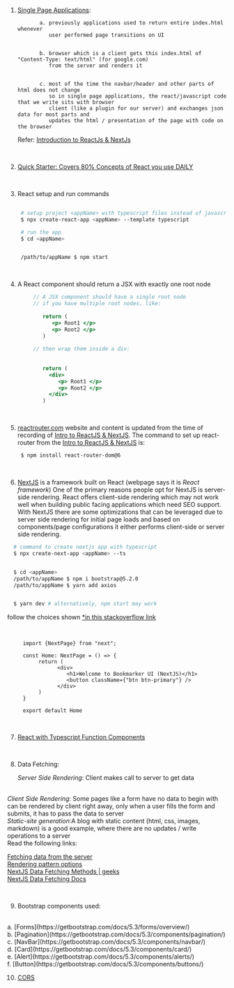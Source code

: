 1. [Single Page Applications](https://en.wikipedia.org/wiki/Single-page_application):


              a. previously applications used to return entire index.html whenever 
                 user performed page transitions on UI 


              b. browser which is a client gets this index.html of "Content-Type: text/html" (for google.com)
                 from the server and renders it 


              c. most of the time the navbar/header and other parts of html does not change
                 so in single page applications, the react/javascript code that we write sits with browser
                 client (like a plugin for our server) and exchanges json data for most parts and 
                 updates the html / presentation of the page with code on the browser 
          
   Refer: [Introduction to ReactJs & NextJs](https://youtu.be/x5KMRG3bt1Q)

<br>

2. [Quick Starter: Covers 80% Concepts of React you use DAILY](https://react.dev/learn)

<br>

3. React setup and run commands  

   ```bash
    
    # setup project <appName> with typescript files instead of javascript 
    $ npx create-react-app <appName> --template typescript
   
    # run the app
    $ cd <appName>
   
   
    /path/to/appName $ npm start
   ```
<br>

4. A React component should return a JSX with exactly one root node

   ```jsx
        // A JSX component should have a single root node
        // if you have multiple root nodes, like:
         
           return (
              <p> Root1 </p>
              <p> Root2 </p>
           )
         
        // then wrap them inside a div:
        
        
           return (
             <div>
                <p> Root1 </p>
                <p> Root2 </p>
             </div>
           )
   ```
<br>


5.  [reactrouter.com](http://reactrouter.com) website and content is updated from the time of recording of
    [Intro to ReactJS & NextJS](https://youtu.be/x5KMRG3bt1Q). The command to set up react-router
    from the [Intro to ReactJS & NextJS](https://youtu.be/x5KMRG3bt1Q) is: 
    ```bash
     $ npm install react-router-dom@6
    ```

<br>

6. [NextJS](https://nextjs.org/) is a framework built on React (webpage says it is <em>React framework</em>)
   One of the primary reasons people opt for NextJS is server-side rendering.
   React offers client-side rendering which may not work well when building public facing applications
   which need SEO support. With NextJS there are some optimizations that can be leveraged due to server
   side rendering for initial page loads and based on components/page configurations it either performs client-side or
   server side rendering.
  
  ```bash
    # command to create nextjs app with typescript
    $ npx create-next-app <appName> --ts 


    $ cd <appName>
    /path/to/appName $ npm i bootstrap@5.2.0 
    /path/to/appName $ yarn add axios


    $ yarn dev # alternatively, npm start may work
  ```

   follow the choices shown [*in this stackoverflow link](https://stackoverflow.com/a/76318637) 

<br>


   ```tsx
        import {NextPage} from "next";
       
        const Home: NextPage = () => {
             return (
                   <div>
                      <h1>Welcome to Bookmarker UI (NextJS)</h1>
                      <button className={"btn btn-primary"} /> 
                   </div>
             )
        }
       
        export default Home
   ```


<br>

7. [React with Typescript Function Components](https://www.digitalocean.com/community/tutorials/react-typescript-with-react#functional-components)


<br>


8. Data Fetching:

     <em>Server Side Rendering</em>: Client makes call to server to get data
<br>
     <em>Client Side Rendering</em>: Some pages like a form have no data to begin with
                                 can be rendered by client right away, only when 
                                 a user fills the form and submits, it has to pass the 
                                 data to server
<br>
     <em>Static-site generation</em>:A blog with static content (html, css, images, markdown) is a
                                good example, where there are no updates / write operations 
                                to a server

<br>
    Read the following links:
<br>

[Fetching data from the server](https://developer.mozilla.org/en-US/docs/Learn/JavaScript/Client-side_web_APIs/Fetching_data)
<br>
[Rendering pattern options](https://www.freecodecamp.org/news/rendering-patterns/)
<br>
[NextJS Data Fetching Methods | geeks](https://www.geeksforgeeks.org/next-js-data-fetching-methods/)
<br>
[NextJS Data Fetching Docs](https://nextjs.org/docs/pages/building-your-application/data-fetching)

<br>

9. Bootstrap components used:
<br>
    a. [Forms](https://getbootstrap.com/docs/5.3/forms/overview/)
<br>
    b. [Pagination](https://getbootstrap.com/docs/5.3/components/pagination/)
<br>
    c. [NavBar](https://getbootstrap.com/docs/5.3/components/navbar/)
<br>
    d. [Card](https://getbootstrap.com/docs/5.3/components/card/)
<br>
    e. [Alert](https://getbootstrap.com/docs/5.3/components/alerts/)
<br>
    f. [Button](https://getbootstrap.com/docs/5.3/components/buttons/)

<br>

10. [CORS](https://developer.mozilla.org/en-US/docs/Web/HTTP/CORS)